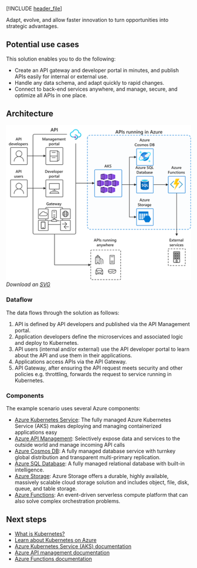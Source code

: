[!INCLUDE [header_file](../../../includes/sol-idea-header.md)]

Adapt, evolve, and allow faster innovation to turn opportunities into strategic advantages. 

## Potential use cases

This solution enables you to do the following:

* Create an API gateway and developer portal in minutes, and publish APIs easily for internal or external use.
* Handle any data schema, and adapt quickly to rapid changes.
* Connect to back-end services anywhere, and manage, secure, and optimize all APIs in one place.

## Architecture

![Architecture Diagram](../media/aks-api-first.png)
*Download an [SVG](../media/aks-api-first.svg)*

### Dataflow

The data flows through the solution as follows:

1. API is defined by API developers and published via the API Management portal.
2. Application developers define the microservices and associated logic and deploy to Kubernetes.
3. API users (internal and/or external) use the API developer portal to learn about the API and use them in their applications.
4. Applications access APIs via the API Gateway.
5. API Gateway, after ensuring the API request meets security and other policies e.g. throttling, forwards the request to service running in Kubernetes.

### Components

The example scenario uses several Azure components:

- [Azure Kubernetes Service](https://azure.microsoft.com/services/kubernetes-service): The fully managed Azure Kubernetes Service (AKS) makes deploying and managing containerized applications easy
- [Azure API Management](https://azure.microsoft.com/services/api-management): Selectively expose data and services to the outside world and manage incoming API calls
- [Azure Cosmos DB](https://azure.microsoft.com/services/cosmos-db): A fully managed database service with turnkey global distribution and transparent multi-primary replication.
- [Azure SQL Database](https://azure.microsoft.com/services/sql-database): A fully managed relational database with built-in intelligence.
- [Azure Storage](https://azure.microsoft.com/services/storage): Azure Storage offers a durable, highly available, massively scalable cloud storage solution and includes object, file, disk, queue, and table storage.
- [Azure Functions](https://azure.microsoft.com/services/functions): An event-driven serverless compute platform that can also solve complex orchestration problems.

## Next steps

- [What is Kubernetes?](https://azure.microsoft.com/topic/what-is-kubernetes)
- [Learn about Kubernetes on Azure](https://azure.microsoft.com/overview/kubernetes-on-azure)
- [Azure Kubernetes Service (AKS) documentation](/azure/aks)
- [Azure API management documentation](/azure/api-management)
- [Azure Functions documentation](/azure/azure-functions)
